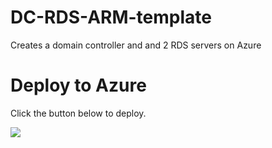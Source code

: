 # DC-RDS-ARM-template
 Creates a domain controller and and 2 RDS servers on Azure 


# Deploy to Azure

Click the button below to deploy. 

<a href="https://portal.azure.com/#create/Microsoft.Template/uri/https%3A%2F%2Fraw.githubusercontent.com%2FVadoode%2FDC-RDS-ARM-template%2Fmaster%2FITSWitch%2FWindowsVirtualMachine.json" target="_blank">
    <img src="http://azuredeploy.net/deploybutton.png"/>
</a>
